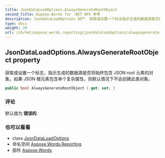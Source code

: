 ```yaml
---
title: JsonDataLoadOptions.AlwaysGenerateRootObject
second_title: Aspose.Words for .NET API 参考
description: JsonDataLoadOptions 财产. 获取或设置一个标志指示生成的数据源是否将始终包含 JSON root 元素的对象如果 JSON 根元素包含单个复杂属性则默认情况下不会创建此类对象
type: docs
weight: 20
url: /zh/net/aspose.words.reporting/jsondataloadoptions/alwaysgeneraterootobject/
---
```

## JsonDataLoadOptions.AlwaysGenerateRootObject property

获取或设置一个标志，指示生成的数据源是否将始终包含 JSON root 元素的对象。如果 JSON 根元素包含单个复杂属性，则默认情况下不会创建此类对象。

```csharp
public bool AlwaysGenerateRootObject { get; set; }
```

### 评论

默认值为 **错误的**.

### 也可以看看

* class [JsonDataLoadOptions](../)
* 命名空间 [Aspose.Words.Reporting](../../jsondataloadoptions/)
* 部件 [Aspose.Words](../../../)


